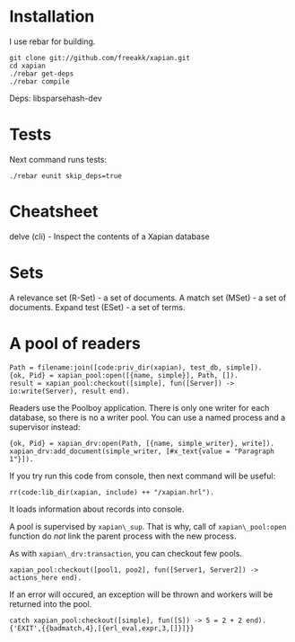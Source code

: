 

Installation
============

I use rebar for building.

```
git clone git://github.com/freeakk/xapian.git
cd xapian
./rebar get-deps
./rebar compile
```

Deps:
libsparsehash-dev


Tests
=====

Next command runs tests:

```
./rebar eunit skip_deps=true
```


Cheatsheet
==========

delve (cli) - Inspect the contents of a Xapian database


Sets
==== 

A relevance set (R-Set) - a set of documents.
A match set (MSet) - a set of documents.
Expand test (ESet) - a set of terms.


A pool of readers
=================

```
Path = filename:join([code:priv_dir(xapian), test_db, simple]).
{ok, Pid} = xapian_pool:open([{name, simple}], Path, []).
result = xapian_pool:checkout([simple], fun([Server]) -> io:write(Server), result end).
```

Readers use the Poolboy application. 
There is only one writer for each database, so there is no a writer pool.
You can use a named process and a supervisor instead:

```
{ok, Pid} = xapian_drv:open(Path, [{name, simple_writer}, write]).
xapian_drv:add_document(simple_writer, [#x_text{value = "Paragraph 1"}]).
```

If you try run this code from console, then next command will be useful:

```
rr(code:lib_dir(xapian, include) ++ "/xapian.hrl").
```

It loads information about records into console.


A pool is supervised by `xapian\_sup`. That is why, call of 
`xapian\_pool:open` function do *not* link the parent process with the new 
process. 

As with `xapian\_drv:transaction`, you can checkout few pools.

```
xapian_pool:checkout([pool1, poo2], fun([Server1, Server2]) -> actions_here end).
```
 
If an error will occured, an exception will be thrown and workers 
will be returned into the pool.

```
catch xapian_pool:checkout([simple], fun([S]) -> 5 = 2 + 2 end).
{'EXIT',{{badmatch,4},[{erl_eval,expr,3,[]}]}}
```

